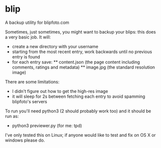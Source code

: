 # blip

A backup utility for blipfoto.com

Sometimes, just sometimes, you might want to backup your blips: this does a very basic job. It will:
* create a new directory with your username
* starting from the most recent entry, work backwards until no previous entry is found
* for each entry save:
** content.json (the page content including comments, ratings and metadata)
** image.jpg (the standard resolution image)

There are some limitations:
* I didn't figure out how to get the high-res image
* it will sleep for 2s between fetching each entry to avoid spamming blipfoto's servers

To run you'll need python3 (2 should probably work too) and it should be run as:

* python3 previewer.py <username> (for me: tpd)

I've only tested this on Linux; if anyone would like to test and fix on OS X or windows please do.


